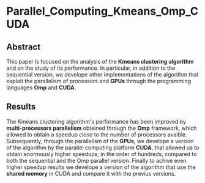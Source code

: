# Parallel_Computing_Kmeans_Omp_CUDA

## Abstract 
This paper is focused on the analysis of the **Kmeans clustering algorithm** and on the study of its performance.
In particular, in addition to the sequential version, we develope other implementations of the algorithm that exploit the parallelism of processors and **GPUs** through the programming languages **Omp** and **CUDA**.

## Results
The Kmeans clustering algorithm's performance has been improved by **multi-processors parallelism** obteined through the **Omp** framework, which allowed to obtain a speedup close to the number of processors avaible. Subsequently, through the parallelism of the **GPUs**, we develope a version of the algorithm by the parallel computing platform **CUDA**, that allowed us to obtain enormously higher speedups, in the order of hundreds, compared to both the sequential and the Omp parallel version. Finally to achive even higher speedup results we develope a version of the algorithm that use the **shared memory** in CUDA and compare it with the previus versions. 
